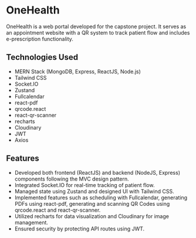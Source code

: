 # OneHealth

OneHealth is a web portal developed for the capstone project. It serves as an appointment website with a QR system to track patient flow and includes e-prescription functionality.

## Technologies Used

- MERN Stack (MongoDB, Express, ReactJS, Node.js)
- Tailwind CSS
- Socket.IO
- Zustand
- Fullcalendar
- react-pdf
- qrcode.react
- react-qr-scanner
- recharts
- Cloudinary
- JWT
- Axios

## Features

- Developed both frontend (ReactJS) and backend (NodeJS, Express) components following the MVC design pattern.
- Integrated Socket.IO for real-time tracking of patient flow.
- Managed state using Zustand and designed UI with Tailwind CSS.
- Implemented features such as scheduling with Fullcalendar, generating PDFs using react-pdf, generating and scanning QR Codes using qrcode.react and react-qr-scanner.
- Utilized recharts for data visualization and Cloudinary for image management.
- Ensured security by protecting API routes using JWT.
